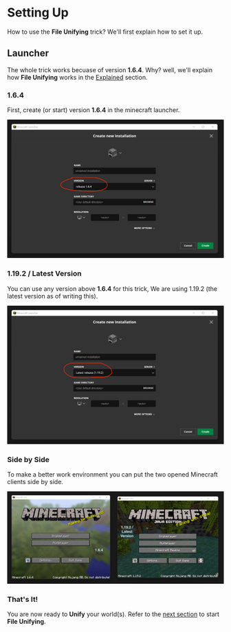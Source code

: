 # Setting Up

How to use the **File Unifying** trick? We'll first explain how to set it up.

## Launcher

The whole trick works becuase of version **1.6.4**.
Why? well, we'll explain how **File Unifying** works in the [Explained](Explained.md) section.

### 1.6.4

First, create (or start) version **1.6.4** in the minecraft launcher.

![2022-11-10 01_11_04-Documents](https://raw.githubusercontent.com/TRSTN4/FileUnifyingMinecraft/main/img/2022-11-10%2001_11_04-Minecraft%20Launcher.png?token=GHSAT0AAAAAABYTOIOHDNDTPDM3YTLRFMBOY3NMTJA)

### 1.19.2 / Latest Version

You can use any version above **1.6.4** for this trick, We are using 1.19.2 (the latest version as of writing this).

![2022-11-10 01_10_37-Documents](https://raw.githubusercontent.com/TRSTN4/FileUnifyingMinecraft/main/img/2022-11-10%2001_10_37-Documents.png?token=GHSAT0AAAAAABYTOIOGQEOHSV4JLEXPYPLWY3NMSOA)

### Side by Side

To make a better work environment you can put the two opened Minecraft clients side by side.

![2022-11-10 00_25_26-saves](https://raw.githubusercontent.com/TRSTN4/FileUnifyingMinecraft/main/img/2022-11-10%2000_25_26-saves.png?token=GHSAT0AAAAAABYTOIOGBMKMVNEVR7HMNRKKY3NMT5Q)

### That's It!

You are now ready to **Unify** your world(s). Refer to the [next section](FileUnifying.md) to start **File Unifying**.
